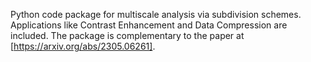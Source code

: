 Python code package for multiscale analysis via subdivision schemes. Applications like Contrast Enhancement and Data Compression are included. The package is complementary to the paper at [https://arxiv.org/abs/2305.06261].
